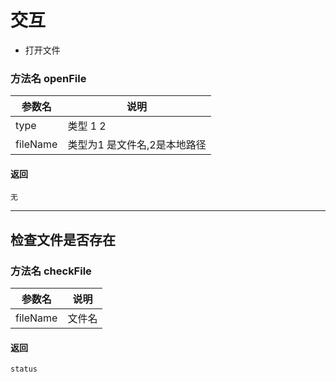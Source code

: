 # 交互

* 打开文件

### 方法名 openFile

参数名|说明
-|-
type|类型 1 2
fileName| 类型为1 是文件名,2是本地路径

#### 返回

    无

---

## 检查文件是否存在

### 方法名 checkFile

参数名|说明
-|-
fileName| 文件名

#### 返回
    status